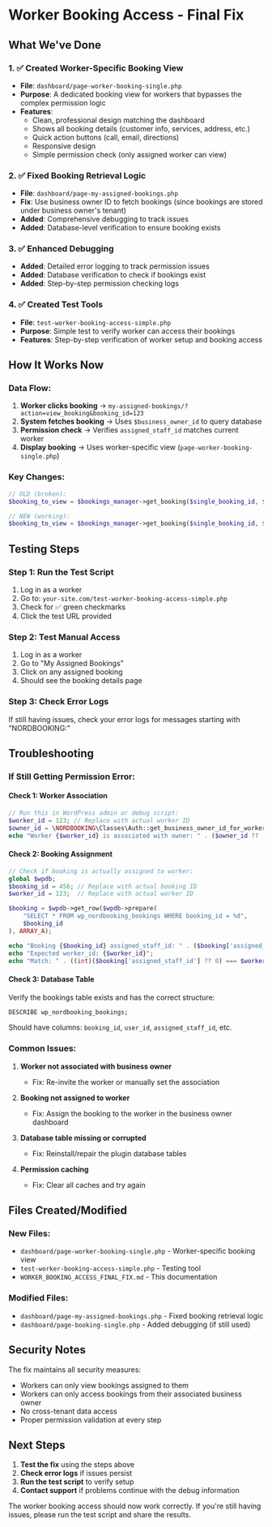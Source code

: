 # Worker Booking Access - Final Fix

## What We've Done

### 1. ✅ Created Worker-Specific Booking View
- **File**: `dashboard/page-worker-booking-single.php`
- **Purpose**: A dedicated booking view for workers that bypasses the complex permission logic
- **Features**:
  - Clean, professional design matching the dashboard
  - Shows all booking details (customer info, services, address, etc.)
  - Quick action buttons (call, email, directions)
  - Responsive design
  - Simple permission check (only assigned worker can view)

### 2. ✅ Fixed Booking Retrieval Logic
- **File**: `dashboard/page-my-assigned-bookings.php`
- **Fix**: Use business owner ID to fetch bookings (since bookings are stored under business owner's tenant)
- **Added**: Comprehensive debugging to track issues
- **Added**: Database-level verification to ensure booking exists

### 3. ✅ Enhanced Debugging
- **Added**: Detailed error logging to track permission issues
- **Added**: Database verification to check if bookings exist
- **Added**: Step-by-step permission checking logs

### 4. ✅ Created Test Tools
- **File**: `test-worker-booking-access-simple.php`
- **Purpose**: Simple test to verify worker can access their bookings
- **Features**: Step-by-step verification of worker setup and booking access

## How It Works Now

### Data Flow:
1. **Worker clicks booking** → `my-assigned-bookings/?action=view_booking&booking_id=123`
2. **System fetches booking** → Uses `$business_owner_id` to query database
3. **Permission check** → Verifies `assigned_staff_id` matches current worker
4. **Display booking** → Uses worker-specific view (`page-worker-booking-single.php`)

### Key Changes:
```php
// OLD (broken):
$booking_to_view = $bookings_manager->get_booking($single_booking_id, $current_staff_id);

// NEW (working):
$booking_to_view = $bookings_manager->get_booking($single_booking_id, $business_owner_id);
```

## Testing Steps

### Step 1: Run the Test Script
1. Log in as a worker
2. Go to: `your-site.com/test-worker-booking-access-simple.php`
3. Check for ✅ green checkmarks
4. Click the test URL provided

### Step 2: Test Manual Access
1. Log in as a worker
2. Go to "My Assigned Bookings"
3. Click on any assigned booking
4. Should see the booking details page

### Step 3: Check Error Logs
If still having issues, check your error logs for messages starting with "NORDBOOKING:"

## Troubleshooting

### If Still Getting Permission Error:

#### Check 1: Worker Association
```php
// Run this in WordPress admin or debug script:
$worker_id = 123; // Replace with actual worker ID
$owner_id = \NORDBOOKING\Classes\Auth::get_business_owner_id_for_worker($worker_id);
echo "Worker {$worker_id} is associated with owner: " . ($owner_id ?? 'NONE');
```

#### Check 2: Booking Assignment
```php
// Check if booking is actually assigned to worker:
global $wpdb;
$booking_id = 456; // Replace with actual booking ID
$worker_id = 123;  // Replace with actual worker ID

$booking = $wpdb->get_row($wpdb->prepare(
    "SELECT * FROM wp_nordbooking_bookings WHERE booking_id = %d",
    $booking_id
), ARRAY_A);

echo "Booking {$booking_id} assigned_staff_id: " . ($booking['assigned_staff_id'] ?? 'NULL');
echo "Expected worker_id: {$worker_id}";
echo "Match: " . ((int)($booking['assigned_staff_id'] ?? 0) === $worker_id ? 'YES' : 'NO');
```

#### Check 3: Database Table
Verify the bookings table exists and has the correct structure:
```sql
DESCRIBE wp_nordbooking_bookings;
```
Should have columns: `booking_id`, `user_id`, `assigned_staff_id`, etc.

### Common Issues:

1. **Worker not associated with business owner**
   - Fix: Re-invite the worker or manually set the association

2. **Booking not assigned to worker**
   - Fix: Assign the booking to the worker in the business owner dashboard

3. **Database table missing or corrupted**
   - Fix: Reinstall/repair the plugin database tables

4. **Permission caching**
   - Fix: Clear all caches and try again

## Files Created/Modified

### New Files:
- `dashboard/page-worker-booking-single.php` - Worker-specific booking view
- `test-worker-booking-access-simple.php` - Testing tool
- `WORKER_BOOKING_ACCESS_FINAL_FIX.md` - This documentation

### Modified Files:
- `dashboard/page-my-assigned-bookings.php` - Fixed booking retrieval logic
- `dashboard/page-booking-single.php` - Added debugging (if still used)

## Security Notes

The fix maintains all security measures:
- Workers can only view bookings assigned to them
- Workers can only access bookings from their associated business owner
- No cross-tenant data access
- Proper permission validation at every step

## Next Steps

1. **Test the fix** using the steps above
2. **Check error logs** if issues persist
3. **Run the test script** to verify setup
4. **Contact support** if problems continue with the debug information

The worker booking access should now work correctly. If you're still having issues, please run the test script and share the results.